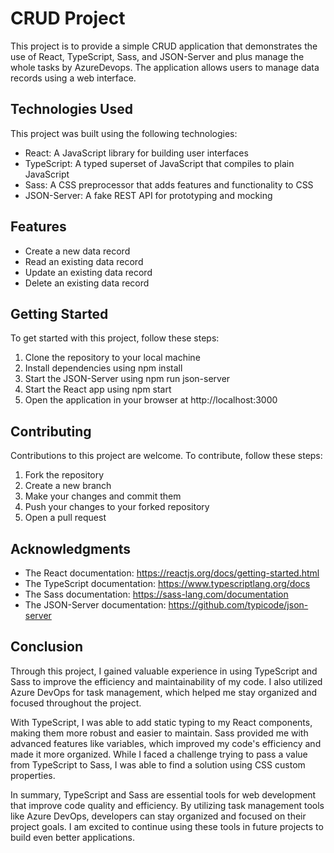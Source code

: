 # CRUD Project

This project is to provide a simple CRUD application that demonstrates the use of React, TypeScript, Sass, and JSON-Server and plus manage the whole tasks by AzureDevops. The application allows users to manage data records using a web interface.


## Technologies Used

This project was built using the following technologies:

- React: A JavaScript library for building user interfaces
- TypeScript: A typed superset of JavaScript that compiles to plain JavaScript
- Sass: A CSS preprocessor that adds features and functionality to CSS
- JSON-Server: A fake REST API for prototyping and mocking


## Features

- Create a new data record
- Read an existing data record
- Update an existing data record
- Delete an existing data record

## Getting Started

To get started with this project, follow these steps:

 1. Clone the repository to your local machine
 2. Install dependencies using npm install
 3. Start the JSON-Server using npm run json-server
 4. Start the React app using npm start
 5. Open the application in your browser at http://localhost:3000

## Contributing

Contributions to this project are welcome. To contribute, follow these steps:

 1. Fork the repository
 2. Create a new branch
 3. Make your changes and commit them
 4. Push your changes to your forked repository
 5. Open a pull request

## Acknowledgments

- The React documentation: https://reactjs.org/docs/getting-started.html
- The TypeScript documentation: https://www.typescriptlang.org/docs
- The Sass documentation: https://sass-lang.com/documentation
- The JSON-Server documentation: https://github.com/typicode/json-server

## Conclusion

Through this project, I gained valuable experience in using TypeScript and Sass to improve the efficiency and maintainability of my code. I also utilized Azure DevOps for task management, which helped me stay organized and focused throughout the project.

With TypeScript, I was able to add static typing to my React components, making them more robust and easier to maintain. Sass provided me with advanced features like variables, which improved my code's efficiency and made it more organized. While I faced a challenge trying to pass a value from TypeScript to Sass, I was able to find a solution using CSS custom properties.

In summary, TypeScript and Sass are essential tools for web development that improve code quality and efficiency. By utilizing task management tools like Azure DevOps, developers can stay organized and focused on their project goals. I am excited to continue using these tools in future projects to build even better applications.
